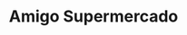 ---
title: "Amigo Supermercado"
url: /ciudad-autonoma-de-buenos-aires/amigo-supermercado/
shop: supermercado
---